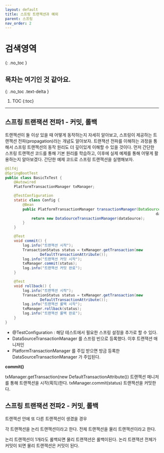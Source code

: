 ```yaml
---
layout: default
title: 스프링 트랜잭션과 예외
parent: 스프링
nav_order: 2
---
```


# 검색영역
{: .no_toc }

## 목차는 여기인 것 같아요.
{: .no_toc .text-delta }

1. TOC
{:toc}

---

## 스프링 트랜잭션 전파1 - 커밋, 롤백

트랜잭션이 둘 이상 있을 때 어떻게 동작하는지 자세히 알아보고, 스프링이 제공하는 트랜잭션 전파(propagation)라는 개념도 알아보자.
트랜잭션 전파를 이해하는 과정을 통해서 스프링 트랜잭션의 동작 원리도 더 깊이있게 이해할 수 있을 것이다.
먼저 간단한 스프링 트랜잭션 코드를 통해 기본 원리를 학습하고, 이후에 실제 예제를 통해 어떻게 활용하는지 알아보겠다.
간단한 예제 코드로 스프링 트랜잭션을 실행해보자.

```java
@Slf4j
@SpringBootTest
public class BasicTxTest {
    @Autowired
    PlatformTransactionManager txManager;

    @TestConfiguration
    static class Config {
        @Bean
        public PlatformTransactionManager transactionManager(DataSource
                                                                     dataSource) {
            return new DataSourceTransactionManager(dataSource);
        }
    }

    @Test
    void commit() {
        log.info("트랜잭션 시작");
        TransactionStatus status = txManager.getTransaction(new
                DefaultTransactionAttribute());
        log.info("트랜잭션 커밋 시작");
        txManager.commit(status);
        log.info("트랜잭션 커밋 완료");
    }

    @Test
    void rollback() {
        log.info("트랜잭션 시작");
        TransactionStatus status = txManager.getTransaction(new
                DefaultTransactionAttribute());
        log.info("트랜잭션 롤백 시작");
        txManager.rollback(status);
        log.info("트랜잭션 롤백 완료");
    }
}
```
 - @TestConfiguration : 해당 테스트에서 필요한 스프링 설정을 추가로 할 수 있다.
 - DataSourceTransactionManager 를 스프링 빈으로 등록했다. 이후 트랜잭션 매니저인
 - PlatformTransactionManager 를 주입 받으면 방금 등록한 DataSourceTransactionManager 가 주입된다.
   
**commit()**

txManager.getTransaction(new DefaultTransactionAttribute())
트랜잭션 매니저를 통해 트랜잭션을 시작(획득)한다.
txManager.commit(status) 트랜잭션을 커밋한다.

## 스프링 트랜잭션 전파2 - 커밋, 롤백

트랜잭션 안에 또 다른 트랜잭션이 생겼을 경우

각 트랜잭션을 논리 트랜잭션이라고 한다. 전체 트랜잭션을 물리 트랜잭션이라고 한다.

논리 트랜잭션이 1개라도 롤백되면 물리 트랜잭션은 롤백이된다.
논리 트랜잭션 전체가 커밋이 되면 물리 트랜잭션은 커밋이 된다.

